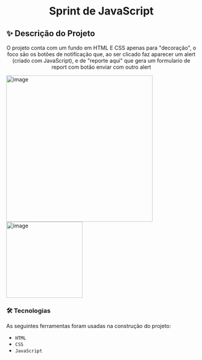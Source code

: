 <h1 align="center">Sprint de JavaScript </h1>

## ✨ Descrição do Projeto
<p align="center">O projeto conta com um fundo em HTML E CSS apenas para "decoração", o foco são os botões de notificação que, ao ser clicado faz aparecer um alert (criado com JavaScript), e de "reporte aqui" que gera um formulario de report com botão enviar com outro alert</p>

<img width="388" alt="image" src="https://github.com/LivNS/SprintJS/assets/118857876/89588461-e481-4108-aa6b-5ca3faced566">
<img width="202" alt="image" src="https://github.com/LivNS/SprintJS/assets/118857876/76fc3d60-1e6d-40ef-8e05-ee5023f50d72">

### 🛠 Tecnologias

As seguintes ferramentas foram usadas na construção do projeto:
- `HTML`
- `CSS`
- `JavaScript`
